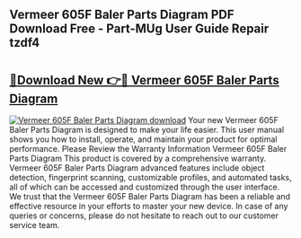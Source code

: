 ## Vermeer 605F Baler Parts Diagram PDF Download Free - Part-MUg User Guide Repair tzdf4

# <h2><a href="http://dfpc9b1.blite.top/?on=Vermeer+605F+Baler+Parts+Diagram">🔗Download New 👉🔴 Vermeer 605F Baler Parts Diagram</a></h2>

[![Vermeer 605F Baler Parts Diagram download](https://i.imgur.com/lujVjoI.png)](http://dfpc9b1.blite.top/?on=Vermeer+605F+Baler+Parts+Diagram)
Your new Vermeer 605F Baler Parts Diagram is designed to make your life easier. This user manual shows you how to install, operate, and maintain your product for optimal performance. Please Review the Warranty Information Vermeer 605F Baler Parts Diagram This product is covered by a comprehensive warranty. Vermeer 605F Baler Parts Diagram advanced features include object detection, fingerprint scanning, customizable profiles, and automated tasks, all of which can be accessed and customized through the user interface. We trust that the Vermeer 605F Baler Parts Diagram has been a reliable and effective resource in your efforts to master your new device. In case of any queries or concerns, please do not hesitate to reach out to our customer service team.
